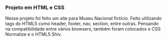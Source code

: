 ### Projeto em HTML e CSS

Nesse projeto foi feito um site para Museu Nacional fictício.
Feito utilizando tags do HTML5 como header, footer, nav, section, entre outras.
Pensando na compatibilidade entre vários browsers, também foram colocados o CSS Normalize e o HTML5 Shiv.



